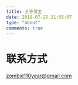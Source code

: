 ```yaml
---
title: 关于博主
date: 2018-07-25 21:56:07
type: "about"
comments: true
---
```


# 联系方式

[zombie110year@gmail.com]()